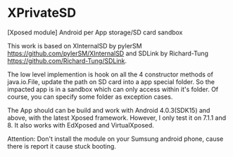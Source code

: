 # XPrivateSD
[Xposed module] Android per App storage/SD card sandbox

This work is based on XInternalSD by pylerSM https://github.com/pylerSM/XInternalSD and SDLink by Richard-Tung https://github.com/Richard-Tung/SDLink.

The low level implemention is hook on all the 4 constructor methods of java.io.File, update the path on SD card into a app special folder. So the impacted app is in a sandbox which can only access within it's folder. Of course, you can specify some folder as exception cases.

The App should can be build and work with Android 4.0.3(SDK15) and above, with the latest Xposed framework. However, I only test it on 7.1.1 and 8. It also works with EdXposed and VirtualXposed.

Attention: Don't install the module on your Sumsung android phone, cause there is report it cause stuck booting.

